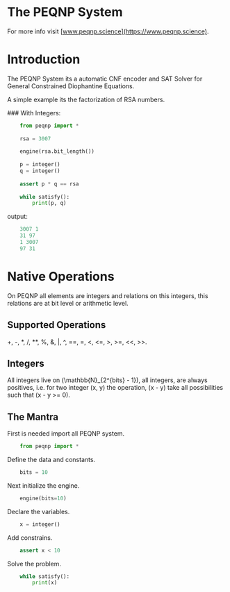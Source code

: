 # The PEQNP System

For more info visit [www.peqnp.science](https://www.peqnp.science).

# Introduction

The PEQNP System its a automatic CNF encoder and SAT Solver for General Constrained Diophantine Equations.

A simple example its the factorization of RSA numbers.
    
### With Integers:    
    
```python
    from peqnp import *
    
    rsa = 3007
    
    engine(rsa.bit_length())
    
    p = integer()
    q = integer()
    
    assert p * q == rsa
    
    while satisfy():
        print(p, q)
```
output:
```python
    3007 1
    31 97
    1 3007
    97 31
```

# Native Operations

On PEQNP all elements are integers and relations on this integers, this relations are at bit level or arithmetic level.

## Supported Operations

+, -, *, /, **, %, &, |, ^, ==, =, <, <=, >, >=, <<, >>. 

## Integers

All integers live on \(\mathbb{N}_{2^{bits} - 1}\), all integers, are always positives, i.e. for two integer \(x, y\) the operation, \(x - y\) take all possibilities such that \(x - y >= 0\).         

## The Mantra

First is needed import all PEQNP system.

```python
    from peqnp import *
```

Define the data and constants.

```python
    bits = 10
```

Next initialize the engine.

```python
    engine(bits=10)
```

Declare the variables.

```python
    x = integer()
```

Add constrains.

```python
    assert x < 10
```

Solve the problem.

```python
    while satisfy():
        print(x)
```
